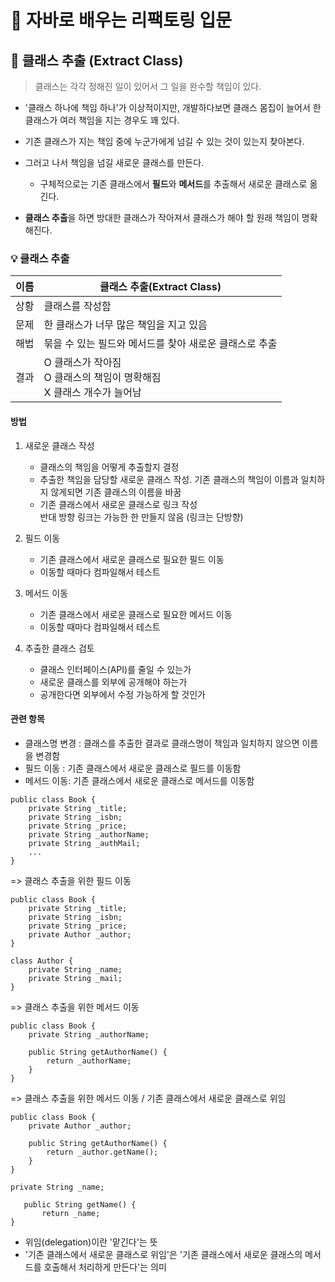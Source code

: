 # :book: 자바로 배우는 리팩토링 입문 


## :pushpin: 클래스 추출 (Extract Class)

> 클래스는 각각 정해진 일이 있어서 그 일을 완수할 책임이 있다.

- '클래스 하나에 책임 하나'가 이상적이지만, 개발하다보면 클래스 몸집이 늘어서 한 클래스가 여러 책임을 지는 경우도 꽤 있다.

- 기존 클래스가 지는 책임 중에 누군가에게 넘길 수 있는 것이 있는지 찾아본다. 

- 그러고 나서 책임을 넘길 새로운 클래스를 만든다.

    - 구체적으로는 기존 클래스에서 **필드**와 **메서드**를 추출해서 새로운 클래스로 옮긴다.

- **클래스 추출**을 하면 방대한 클래스가 작아져서 클래스가 해야 할 원래 책임이 명확해진다.


### :bulb: 클래스 추출

이름 | 클래스 추출(Extract Class)
---- | ---- |
상황 | 클래스를 작성함
문제 | 한 클래스가 너무 많은 책임을 지고 있음
해법 | 묶을 수 있는 필드와 메서드를 찾아 새로운 클래스로 추출
결과 | O 클래스가 작아짐 <br/> O 클래스의 책임이 명확해짐 <br/> X 클래스 개수가 늘어남


#### 방법 

1. 새로운 클래스 작성
    - 클래스의 책임을 어떻게 추출할지 결정
    - 추출한 책임을 담당할 새로운 클래스 작성. 기존 클래스의 책임이 이름과 일치하지 않게되면 기존 클래스의 이름을 바꿈
    - 기존 클래스에서 새로운 클래스로 링크 작성 <br /> 반대 방향 링크는 가능한 한 만들지 않음 (링크는 단방향)

2. 필드 이동
    - 기존 클래스에서 새로운 클래스로 필요한 필드 이동 
    - 이동할 때마다 컴파일해서 테스트
3. 메서드 이동
    - 기존 클래스에서 새로운 클래스로 필요한 메서드 이동
    - 이동할 때마다 컴파일해서 테스트
4. 추출한 클래스 검토
    - 클래스 인터페이스(API)를 줄일 수 있는가
    - 새로운 클래스를 외부에 공개해야 하는가
    - 공개한다면 외부에서 수정 가능하게 할 것인가
    
    
#### 관련 항목

- 클래스명 변경 : 클래스를 추출한 결과로 클래스명이 책임과 일치하지 않으면 이름을 변경함
- 필드 이동 : 기존 클래스에서 새로운 클래스로 필드를 이동함
- 메서드 이동: 기존 클래스에서 새로운 클래스로 메서드를 이동함 


````
public class Book {
    private String _title;
    private String _isbn;
    private String _price;
    private String _authorName;
    private String _authMail;
    ...
}
````

=> 클래스 추출을 위한 필드 이동

````
public class Book {
    private String _title;
    private String _isbn;
    private String _price;
    private Author _author;
}
````

````
class Author {
    private String _name;
    private String _mail;
}
````

=> 클래스 추출을 위한 메서드 이동 

```
public class Book {
    private String _authorName;
    
    public String getAuthorName() {
        return _authorName;
    }
}
```

=> 클래스 추출을 위한 메서드 이동 / 기존 클래스에서 새로운 클래스로 위임

```
public class Book {
    private Author _author;
    
    public String getAuthorName() {
        return _author.getName();
    }
}

```

```
private String _name;
    
   public String getName() {
       return _name;
}
```

- 위임(delegation)이란 '맡긴다'는 뜻
- '기존 클래스에서 새로운 클래스로 위임'은 '기존 클래스에서 새로운 클래스의 메서드를 호출해서 처리하게 만든다'는 의미

